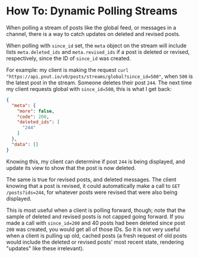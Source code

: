 # How To: Dynamic Polling Streams

When polling a stream of posts like the global feed, or messages in a channel, there is a way to catch updates on deleted and revised posts.

When polling with `since_id` set, the `meta` object on the stream will include lists `meta.deleted_ids` and `meta.revised_ids` if a post is deleted or revised, respectively, since the ID of `since_id` was created.

For example: my client is making the request `curl "https://api.pnut.io/v0/posts/streams/global?since_id=500"`, when `500` is the latest post in the stream. Someone deletes their post `244`. The next time my client requests global with `since_id=500`, this is what I get back:

```json
{
  "meta": {
    "more": false,
    "code": 200,
    "deleted_ids": [
 	  "244"
    ]
  },
  "data": []
}
```

Knowing this, my client can determine if post `244` is being displayed, and update its view to show that the post is now deleted.

The same is true for revised posts, and deleted messages. The client knowing that a post is revised, it could automatically make a call to `GET /posts?ids=244`, for whatever posts were revised that were also being displayed.

This is most useful when a client is polling forward, though; note that the sample of deleted and revised posts is not capped going forward. If you made a call with `since_id=200` and 40 posts had been deleted since post `200` was created, you would get all of those IDs. So it is not very useful when a client is pulling up old, cached posts (a fresh request of old posts would include the deleted or revised posts' most recent state, rendering "updates" like these irrelevant).
